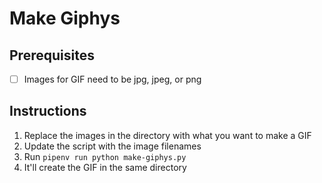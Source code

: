 # Make Giphys

## Prerequisites

- [ ] Images for GIF need to be jpg, jpeg, or png

## Instructions

1. Replace the images in the directory with what you want to make a GIF
2. Update the script with the image filenames
3. Run `pipenv run python make-giphys.py`
4. It'll create the GIF in the same directory
